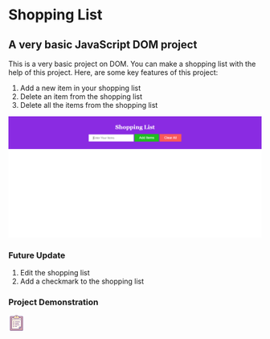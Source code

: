 # Shopping List

## A very basic JavaScript DOM project

This is a very basic project on DOM. You can make a shopping list with the help of this project. Here, are some key features of this project:

1. Add a new item in your shopping list
2. Delete an item from the shopping list
3. Delete all the items from the shopping list

![Shopping List UI ](./images/shopping_list_UI.PNG)

### Future Update

1. Edit the shopping list
2. Add a checkmark to the shopping list

### Project Demonstration

[![Watch the video](./images/shop-list.png)](https://www.youtube.com/watch?v=wI8GZjsY4Qw)
